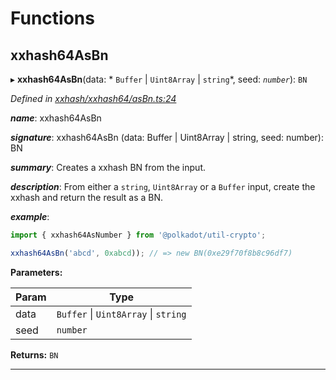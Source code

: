 

# Functions

<a id="xxhash64asbn"></a>

##  xxhash64AsBn

▸ **xxhash64AsBn**(data: * `Buffer` &#124; `Uint8Array` &#124; `string`*, seed: *`number`*): `BN`

*Defined in [xxhash/xxhash64/asBn.ts:24](https://github.com/polkadot-js/common/blob/0ddac0a/packages/util-crypto/src/xxhash/xxhash64/asBn.ts#L24)*

*__name__*: xxhash64AsBn

*__signature__*: xxhash64AsBn (data: Buffer | Uint8Array | string, seed: number): BN

*__summary__*: Creates a xxhash BN from the input.

*__description__*: From either a `string`, `Uint8Array` or a `Buffer` input, create the xxhash and return the result as a BN.

*__example__*:   

```javascript
import { xxhash64AsNumber } from '@polkadot/util-crypto';

xxhash64AsBn('abcd', 0xabcd)); // => new BN(0xe29f70f8b8c96df7)
```

**Parameters:**

| Param | Type |
| ------ | ------ |
| data |  `Buffer` &#124; `Uint8Array` &#124; `string`|
| seed | `number` |

**Returns:** `BN`

___

